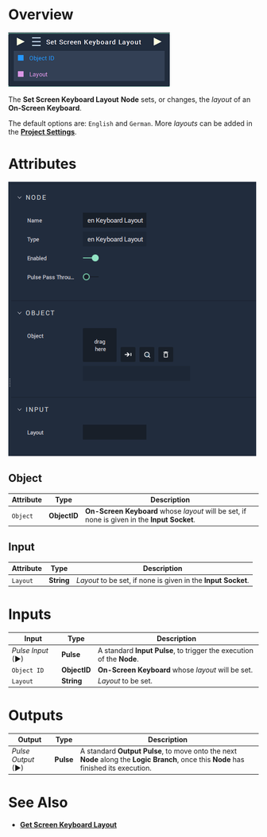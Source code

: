 # Overview

![The Set Screen Keyboard Layout Node.](../../../.gitbook/assets/node-setscreenkeyboardlayout.png)

The **Set Screen Keyboard Layout** **Node** sets, or changes, the *layout* of an **On-Screen Keyboard**.

The default options are: `English` and `German`. More *layouts* can be added in the [**Project Settings**](../../../modules/project-settings.md#keyboard).

# Attributes

![The Set Screen Keyboard Layout Node Attributes.](../../../.gitbook/assets/node-setscreenkeyboardlayout-attri.png)

## Object

|Attribute|Type|Description|
|---|---|---|
| `Object` | **ObjectID** | **On-Screen Keyboard** whose *layout* will be set, if none is given in the **Input Socket**. |

## Input

|Attribute|Type|Description|
|---|---|---|
| `Layout` | **String** | *Layout* to be set, if none is given in the **Input Socket**. |


# Inputs

|Input|Type|Description|
|---|---|---|
|*Pulse Input* (►)|**Pulse**|A standard **Input Pulse**, to trigger the execution of the **Node**.|
| `Object ID` | **ObjectID** | **On-Screen Keyboard** whose *layout* will be set. |
| `Layout` | **String** | *Layout* to be set. |

# Outputs

|Output|Type|Description|
|---|---|---|
|*Pulse Output* (►)|**Pulse**|A standard **Output Pulse**, to move onto the next **Node** along the **Logic Branch**, once this **Node** has finished its execution.|

# See Also

* [**Get Screen Keyboard Layout**](getscreenkeyboardlayout.md)
